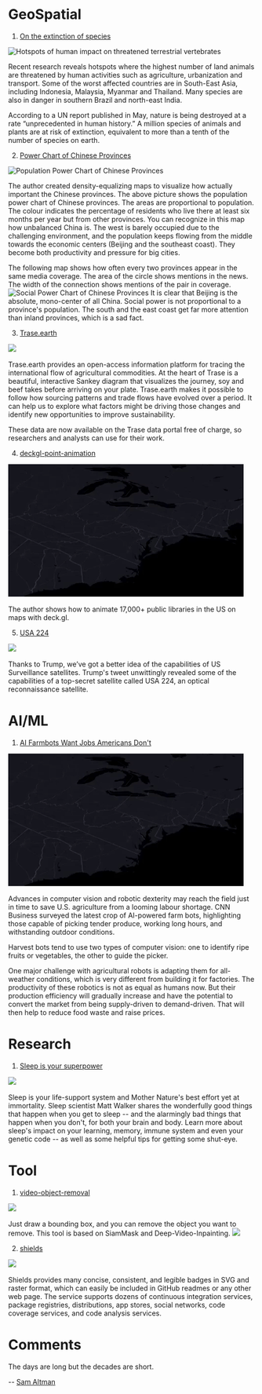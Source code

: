 # GeoSpatial

1. [On the extinction of species](https://www.economist.com/graphic-detail/2019/09/20/a-million-species-of-plant-and-animal-are-at-risk-of-extinction)

![Hotspots of human impact on threatened terrestrial vertebrates](https://www.economist.com/sites/default/files/imagecache/1280-width/images/2019/09/articles/main/20190914_wom993.png)

Recent research reveals hotspots where the highest number of land animals are threatened by human activities such as agriculture, urbanization and transport. Some of the worst affected countries are in South-East Asia, including Indonesia, Malaysia, Myanmar and Thailand. Many species are also in danger in southern Brazil and north-east India.

According to a UN report published in May, nature is being destroyed at a rate “unprecedented in human history.” A million species of animals and plants are at risk of extinction, equivalent to more than a tenth of the number of species on earth.

2. [Power Chart of Chinese Provinces](http://www.xiaoji-chen.com/2011/china-power-chart)

![Population Power Chart of Chinese Provinces](http://www.xiaoji-chen.com/images/china/power-population.png)

The author created density-equalizing maps to visualize how actually important the Chinese provinces. The above picture shows the population power chart of Chinese provinces. The areas are proportional to population. The colour indicates the percentage of residents who live there at least six months per year but from other provinces. You can recognize in this map how unbalanced China is. The west is barely occupied due to the challenging environment, and the population keeps flowing from the middle towards the economic centers (Beijing and the southeast coast). They become both productivity and pressure for big cities.

The following map shows how often every two provinces appear in the same media coverage. The area of the circle shows mentions in the news. The width of the connection shows mentions of the pair in coverage.
![Social Power Chart of Chinese Provinces](http://www.xiaoji-chen.com/images/china/power-social.jpg)
It is clear that Beijing is the absolute, mono-center of all China. Social power is not proportional to a province's population. The south and the east coast get far more attention than inland provinces, which is a sad fact.

3. [Trase.earth](https://trase.earth/flows)

![](https://connected-data.london/wp-content/uploads/2017/10/trase-earth.jpg)

Trase.earth provides an open-access information platform for tracing the international flow of agricultural commodities. At the heart of Trase is a beautiful, interactive Sankey diagram that visualizes the journey, soy and beef takes before arriving on your plate. Trase.earth makes it possible to follow how sourcing patterns and trade flows have evolved over a period. It can help us to explore what factors might be driving those changes and identify new opportunities to improve sustainability.

These data are now available on the Trase data portal free of charge, so researchers and analysts can use for their work.

4. [deckgl-point-animation](https://peterbeshai.com/blog/2019-08-10-deckgl-point-animation/)

![](../images/issue-6-1.gif)

The author shows how to animate 17,000+ public libraries in the US on maps with deck.gl.

5. [USA 224](https://www.universetoday.com/143298/thanks-to-trump-weve-got-a-better-idea-of-the-capabilities-of-us-surveillance-satellites/)

![](https://camo.githubusercontent.com/27702bf0ea56180507d0aa17ff6c7358bd78737b/68747470733a2f2f7777772e77616e67626173652e636f6d2f626c6f67696d672f61737365742f3230313930392f6267323031393039303530332e6a7067)

Thanks to Trump, we’ve got a better idea of the capabilities of US Surveillance satellites. Trump's tweet unwittingly revealed some of the capabilities of a top-secret satellite called USA 224, an optical reconnaissance satellite.

# AI/ML

1. [AI Farmbots Want Jobs Americans Don't](https://www.cnn.com/2019/09/04/business/robot-farmers/index.html?utm_campaign=The%20Batch&utm_source=hs_email&utm_medium=email&utm_content=77004961&_hsenc=p2ANqtz-8d2U4S4iDBzB0IS5LFTVCl6Ip3Ybv7ct1TEh-pTLn5sPUgwEZLX1dx7qZuplNR2PcZrKtZcRC6w_j_ajRLKntFiO1VVA&_hsmi=77004961)

![](../images/issue-6-1.gif)

Advances in computer vision and robotic dexterity may reach the field just in time to save U.S. agriculture from a looming labour shortage. CNN Business surveyed the latest crop of AI-powered farm bots, highlighting those capable of picking tender produce, working long hours, and withstanding outdoor conditions.

Harvest bots tend to use two types of computer vision: one to identify ripe fruits or vegetables, the other to guide the picker.

One major challenge with agricultural robots is adapting them for all-weather conditions, which is very different from building it for factories. The productivity of these robotics is not as equal as humans now. But their production efficiency will gradually increase and have the potential to convert the market from being supply-driven to demand-driven. That will then help to reduce food waste and raise prices.

# Research

1. [Sleep is your superpower](https://www.ted.com/talks/matt_walker_sleep_is_your_superpower)

![](https://pi.tedcdn.com/r/talkstar-photos.s3.amazonaws.com/uploads/0a95ffba-8cfe-4d9c-8913-736275f78bf9/MatthewWalker_2019-embed.jpg?c=1050%2C550&w=1050)

Sleep is your life-support system and Mother Nature's best effort yet at immortality. Sleep scientist Matt Walker shares the wonderfully good things that happen when you get to sleep -- and the alarmingly bad things that happen when you don't, for both your brain and body. Learn more about sleep's impact on your learning, memory, immune system and even your genetic code -- as well as some helpful tips for getting some shut-eye.

# Tool

1. [video-object-removal](https://github.com/zllrunning/video-object-removal)

![](https://github.com/zllrunning/video-object-removal/raw/master/results/get_mask.gif)

Just draw a bounding box, and you can remove the object you want to remove. This tool is based on SiamMask and Deep-Video-Inpainting.
![](https://github.com/zllrunning/video-object-removal/raw/master/results/sgif.gif)

2. [shields](https://github.com/badges/shields)

![](http://akifmt.github.io/images/blogimages/blog12_shields.io2.png)

Shields provides many concise, consistent, and legible badges in SVG and raster format, which can easily be included in GitHub readmes or any other web page. The service supports dozens of continuous integration services, package registries, distributions, app stores, social networks, code coverage services, and code analysis services.

# Comments

The days are long but the decades are short.

-- [Sam Altman](https://blog.samaltman.com/the-days-are-long-but-the-decades-are-short)
